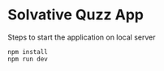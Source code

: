 # Solvative Quzz App

Steps to start the application on local server

```
npm install
npm run dev
```
